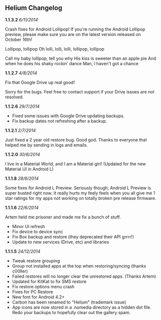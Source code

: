 ## Helium Changelog ##




**1.1.3.2** *6/11/2014*

Crash fixes for Android Lollipop! If you're running the Android Lollipop preview, please make sure you are on the latest version released on October 16th!

Lollipop, lollipop
Oh lolli, lolli, lolli, lollipop, lollipop

Call my baby lollipop, tell you why
His kiss is sweeter than an apple pie
And when he does his shaky rockin' dance
Man, I haven't got a chance



**1.1.2.7** *4/8/2014*

Fix that Google Drive up real good!

Sorry for the bugs. Feel free to contact support if your Drive issues are not resolved.


**1.1.2.6** *29/7/2014*

- Fixed some issues with Google Drive updating backups.
- Fix backup dates not refreshing after a backup.


**1.1.2.1** *2/7/2014*

Just fixed a 2 year old restore bug. Good god. Thanks to everyone that helped me by sending in logs and emails.


**1.1.2.0** *30/6/2014*

I live in a Material World, and I am a Material girl! (Updated for the new Material UI in Android L)


**1.1.1.8** *28/6/2014*

Some fixes for Android L Preview. Seriously though, Android L Preview is super busted right now. It really hurts my feely feels when you all give me 1 star ratings for my apps not working on totally broken pre release firmware.


**1.1.1.6** *22/6/2014*

Artem held me prisoner and made me fix a bunch of stuff.

- Minor UI refresh
- Fix device to device sync
- Fix Box backup and restore (they deprecated their API grrrr!)
- Update to new services (Drive, etc) and libraries


**1.1.1.5**  *24/12/2014*

- Tweak restore grouping
- Group not installed apps at the top when restoring/syncing (thanks c00ller)
- Failed restores will no longer clear the unrestored apps. (Thanks Artem)
- Updated for KitKat to fix SMS restore
- Fix restore options menu crash
- Fixes for PC Restore
- New font for Android 4.2+
- Carbon has been renamed to "Helium" (trademark issue)
- App icons are now stored in a .nomedia directory as a hidden dot file. Redo your backups to hopefully clear out the gallery spam.

